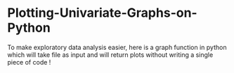 # Plotting-Univariate-Graphs-on-Python
To make exploratory data analysis easier, here is a graph function in python which will take file as input and will return plots without writing a single piece of code ! 
